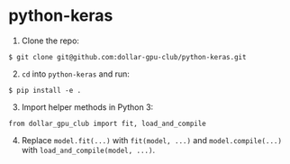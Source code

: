 # python-keras

1) Clone the repo:
```
$ git clone git@github.com:dollar-gpu-club/python-keras.git
```

2) `cd` into `python-keras` and run:
```
$ pip install -e .
```

3) Import helper methods in Python 3:
```
from dollar_gpu_club import fit, load_and_compile
```

4) Replace `model.fit(...)` with `fit(model, ...)` and `model.compile(...)` with `load_and_compile(model, ...)`.
